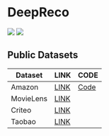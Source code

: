 # DeepReco

<p align="left">
  <img src='https://img.shields.io/badge/License-MIT-red'>
  <img src='https://img.shields.io/badge/python-3.8+-blue'>
</p> 

## Public Datasets
| Dataset | LINK | CODE |
| -------- | -------- | -------- |
| Amazon | [LINK](https://nijianmo.github.io/amazon/index.html) | [Code](./datasets/Amazon/amazon_process.py) |
| MovieLens | [LINK](https://grouplens.org/datasets/movielens/) | |
| Criteo | [LINK](https://www.kaggle.com/datasets/mrkmakr/criteo-dataset?resource=download) | |
| Taobao | [LINK](https://tianchi.aliyun.com/dataset/649) | |